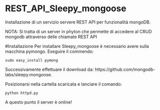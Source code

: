 # REST_API_Sleepy_mongoose
Installazione di un servizio servere REST API per funzionalità mongoDB.

NOTA: Si tratta di un server in phyton che permette di accedere al CRUD mongodb
attraverso delle chiamate REST API

#Installazione
Per installare Sleepy_mongoose è necessario avere sulla macchina pymongo. Eseguire il commendo:

<CODE>sudo easy_install pymong </CODE>

<p>Successivamente effettuare il download da: https://github.com/mongodb-labs/sleepy.mongoose.</p> 

<p>Posizionarsi nella cartella scaricata e lanciare il comando:</p>

<CODE>python httpd.py</CODE>

<p>A questo punto il server è online!</p>





